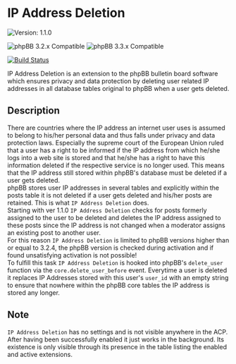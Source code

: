 # IP Address Deletion

![Version: 1.1.0](https://img.shields.io/badge/Version-1.1.0-green)  
   
![phpBB 3.2.x Compatible](https://img.shields.io/badge/phpBB-%3e=%203.2.4%20Compatible-009BDF)
![phpBB 3.3.x Compatible](https://img.shields.io/badge/phpBB-3.3.x%20Compatible-009BDF)  

[![Build Status](https://github.com/Mike-on-Tour/ipdelete/workflows/Tests/badge.svg)](https://github.com/Mike-on-Tour/ipdelete/actions)

IP Address Deletion is an extension to the phpBB bulletin board software which ensures privacy and data protection by deleting user related IP addresses in all database tables original to phpBB when a user gets deleted.

## Description
There are countries where the IP address an internet user uses is assumed to belong to his/her personal data and thus falls under privacy and data protection laws. Especially the supreme court of the European Union ruled that a user has a right to be informed if the IP address from which he/she logs into a web site is stored and that he/she has a right to have this information deleted if the respective service is no longer used. This means that the IP address still stored within phpBB's database must be deleted if a user gets deleted.  
phpBB stores user IP addresses in several tables and explicitly within the posts table it is not deleted if a user gets deleted and his/her posts are retained. This is what `IP Address Deletion` does.  
Starting with ver 1.1.0 `IP Address Deletion` checks for posts formerly assigned to the user to be deleted and deletes the IP address assigned to these posts since the IP address is not changed when a moderator assigns an existing post to another user.  
For this reason `IP Address Deletion` is limited to phpBB versions higher than or equal to 3.2.4, the phpBB version is checked during activation and if found unsatisfying activation is not possible!  
To fulfill this task `IP Address Deletion` is hooked into phpBB's `delete_user` function via the `core.delete_user_before` event. Everytime a user is deleted it replaces IP Addresses stored with this user's `user_id` with an empty string to ensure that nowhere within the phpBB core tables the IP address is stored any longer.

## Note
`IP Address Deletion` has no settings and is not visible anywhere in the ACP. After having been successfully enabled it just works in the background. Its existence is only visible through its presence in the table listing the enabled and active extensions.
